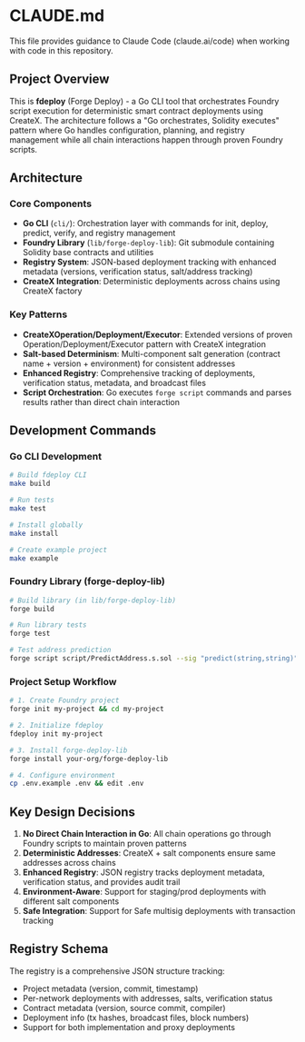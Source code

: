 # CLAUDE.md

This file provides guidance to Claude Code (claude.ai/code) when working with code in this repository.

## Project Overview

This is **fdeploy** (Forge Deploy) - a Go CLI tool that orchestrates Foundry script execution for deterministic smart contract deployments using CreateX. The architecture follows a "Go orchestrates, Solidity executes" pattern where Go handles configuration, planning, and registry management while all chain interactions happen through proven Foundry scripts.

## Architecture

### Core Components
- **Go CLI** (`cli/`): Orchestration layer with commands for init, deploy, predict, verify, and registry management
- **Foundry Library** (`lib/forge-deploy-lib`): Git submodule containing Solidity base contracts and utilities
- **Registry System**: JSON-based deployment tracking with enhanced metadata (versions, verification status, salt/address tracking)
- **CreateX Integration**: Deterministic deployments across chains using CreateX factory

### Key Patterns
- **CreateXOperation/Deployment/Executor**: Extended versions of proven Operation/Deployment/Executor pattern with CreateX integration
- **Salt-based Determinism**: Multi-component salt generation (contract name + version + environment) for consistent addresses
- **Enhanced Registry**: Comprehensive tracking of deployments, verification status, metadata, and broadcast files
- **Script Orchestration**: Go executes `forge script` commands and parses results rather than direct chain interaction

## Development Commands

### Go CLI Development
```bash
# Build fdeploy CLI
make build

# Run tests
make test

# Install globally  
make install

# Create example project
make example
```

### Foundry Library (forge-deploy-lib)
```bash
# Build library (in lib/forge-deploy-lib)
forge build

# Run library tests
forge test

# Test address prediction
forge script script/PredictAddress.s.sol --sig "predict(string,string)" "MyContract" "staging"
```

### Project Setup Workflow
```bash
# 1. Create Foundry project
forge init my-project && cd my-project

# 2. Initialize fdeploy
fdeploy init my-project  

# 3. Install forge-deploy-lib
forge install your-org/forge-deploy-lib

# 4. Configure environment
cp .env.example .env && edit .env
```

## Key Design Decisions

1. **No Direct Chain Interaction in Go**: All chain operations go through Foundry scripts to maintain proven patterns
2. **Deterministic Addresses**: CreateX + salt components ensure same addresses across chains
3. **Enhanced Registry**: JSON registry tracks deployment metadata, verification status, and provides audit trail
4. **Environment-Aware**: Support for staging/prod deployments with different salt components
5. **Safe Integration**: Support for Safe multisig deployments with transaction tracking

## Registry Schema

The registry is a comprehensive JSON structure tracking:
- Project metadata (version, commit, timestamp)
- Per-network deployments with addresses, salts, verification status
- Contract metadata (version, source commit, compiler)
- Deployment info (tx hashes, broadcast files, block numbers)
- Support for both implementation and proxy deployments